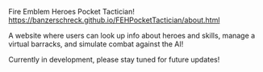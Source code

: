 Fire Emblem Heroes Pocket Tactician!
https://banzerschreck.github.io/FEHPocketTactician/about.html

A website where users can look up info about heroes and skills, manage a virtual barracks, and simulate combat against the AI!

Currently in development, please stay tuned for future updates!
